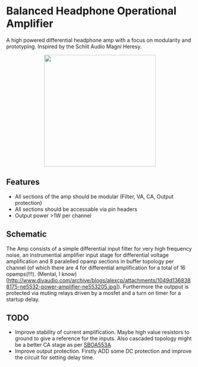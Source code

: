 # Balanced Headphone Operational Amplifier

A high powered differential headphone amp with a focus on modularity and prototyping. Inspired by the Schiit Audio Magni Heresy.

<p align="center">
  <a href="https://github.com">
    <img src="https://github.com/Stustup/C-Audio-BHOA/blob/332225ad11ce5fdea545c27f90542c3ff10ec40b/DSCF0732.JPG" height="300px">
  </a>
</p>

## Features

- All sections of the amp should be modular (Filter, VA, CA, Output protection)
- All sections should be accessable via pin headers
- Output power >1W per channel

## Schematic

The Amp consists of a simple differential input filter for very high frequency noise, an instrumential amplifier input stage for differential voltage amplification and 8 paralelled opamp sections in buffer topology per channel (of which there are 4 for differential amplification for a total of 16 opamps(!!!). (Mental, I know)[http://www.diyaudio.com/archive/blogs/alexcp/attachments/1049d1368388175-ne5532-power-amplifier-ne553205.jpg]). Furthermore the outpput is protected via muting relays driven by a mosfet and a turn on timer for a startup delay. 

## TODO

- Improve stability of current amplification. Maybe high value resistors to ground to give a reference for the inputs. Also cascaded topology might be a better CA stage as per [SBOA553A](https://www.ti.com/lit/ab/sboa553a/sboa553a.pdf?ts=1741260128432)
- Improve output protection. Firstly ADD some DC protection and improve the circuit for setting delay time.
